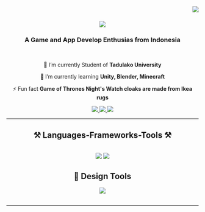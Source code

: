 <img align="right" src="https://visitor-badge.laobi.icu/badge?page_id=salesp07.salesp07" />

<h1 align="center">
    <img src="https://readme-typing-svg.herokuapp.com/?font=Righteous&size=35&center=true&vCenter=true&width=500&height=70&duration=4000&lines=Hi+There!+👋;+I'm+Muje!;" />
</h1>

<h3 align="center">A Game and App Develop Enthusias from Indonesia</h3>

<br/>
<div align="center">
 
 🔭 I’m currently Student of **Tadulako University**
 
 🌱 I’m currently learning **Unity, Blender, Minecraft**

⚡ Fun fact **Game of Thrones Night's Watch cloaks are made from Ikea rugs**

 </div>
 
<div align="center"> 
  <a href="mailto:ahmadmujahid343@gmail.com">
    <img src="https://img.shields.io/badge/Gmail-333333?style=for-the-badge&logo=gmail&logoColor=red" />
  </a>
  <a href="https://www.linkedin.com/in/amdmujahid/" target="_blank">
    <img src="https://img.shields.io/badge/LinkedIn-0077B5?style=for-the-badge&logo=linkedin&logoColor=white" target="_blank" />
  </a>
  <a href="-" target="_blank">
     <img src="https://img.shields.io/badge/Portfolio-FF5722?style=for-the-badge&logo=todoist&logoColor=white" target="_blank" /> <!-- sqlite, safari, google-chrome are other good icon options -->
  </a>
</div>

 <hr/>
 
<h2 align="center">⚒️ Languages-Frameworks-Tools ⚒️</h2>
<br/>
<div align="center">
    <img src="https://skillicons.dev/icons?i=react,html,css,vscode,github,figma,unity,unreal,godot,git" />
    <img src="https://skillicons.dev/icons?i=python,javascript,typescript,flutter,firebase,c,cs,mysql" /><br>
</div>

<h2 align="center">📌 Design Tools </h2>

<div align="center">
    <img src="https://skillicons.dev/icons?i=figma,blender,ai,ae,pr" />
</div>

<br/>
<hr/>



